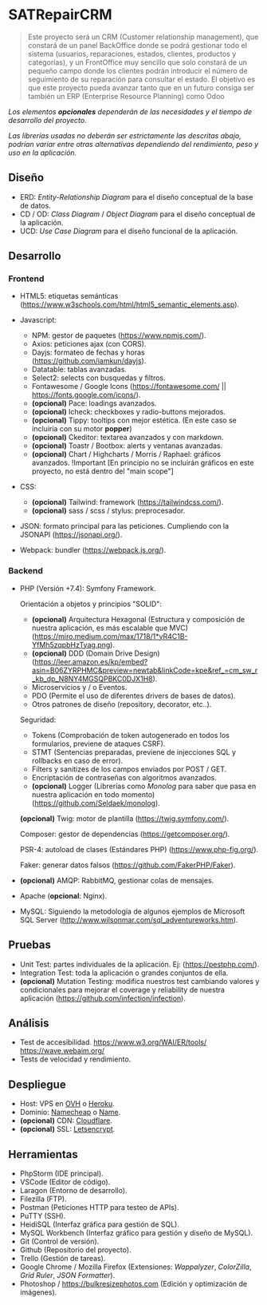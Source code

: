 # SATRepairCRM
> Este proyecto será un CRM (Customer relationship management), que constará de un panel BackOffice donde se podrá gestionar todo el
> sistema (usuarios, reparaciones, estados, clientes, productos y categorías), y 
> un FrontOffice muy sencillo que solo constará de un pequeño campo donde los clientes podrán
> introducir el número de seguimiento de su reparación para consultar el estado.
> El objetivo es que este proyecto pueda avanzar tanto que en un futuro consiga ser también un ERP (Enterprise Resource Planning) como Odoo

*Los elementos **opcionales** dependerán de las necesidades y el tiempo de desarrollo del proyecto.*

*Las librerías usadas no deberán ser estrictamente las descritas abajo, podrían variar entre otras alternativas dependiendo del rendimiento, peso y uso en la aplicación.*

## Diseño
-  ERD: *Entity-Relationship Diagram* para el diseño conceptual de la base de datos.
-  CD / OD: *Class Diagram* / *Object Diagram* para el diseño conceptual de la aplicación.
-  UCD: *Use Case Diagram* para el diseño funcional de la aplicación.

## Desarrollo
### Frontend
- HTML5: etiquetas semánticas (https://www.w3schools.com/html/html5_semantic_elements.asp).
- Javascript:
	- NPM: gestor de paquetes (https://www.npmjs.com/).
	- Axios: peticiones ajax (con CORS).
	- Dayjs: formateo de fechas y horas (https://github.com/iamkun/dayjs).
	- Datatable: tablas avanzadas.
	- Select2: selects con busquedas y filtros.
	- Fontawesome / Google Icons (https://fontawesome.com/ || https://fonts.google.com/icons/).
	- **(opcional)** Pace: loadings avanzados.
	- **(opcional)** Icheck: checkboxes y radio-buttons mejorados.
	- **(opcional)** Tippy: tooltips con mejor estética. (En este caso se incluiría con su motor **popper**)
	- **(opcional)** Ckeditor: textarea avanzados y con markdown.
	- **(opcional)** Toastr / Bootbox: alerts y ventanas avanzadas.
	- **(opcional)** Chart / Highcharts / Morris / Raphael: gráficos avanzados. 
		!Important [En principio no se incluirán gráficos en este proyecto, no está dentro del "main scope"]
	
- CSS:
	- **(opcional)** Tailwind: framework (https://tailwindcss.com/).
	- **(opcional)** sass / scss / stylus: preprocesador.

- JSON: formato principal para las peticiones. Cumpliendo con la JSONAPI (https://jsonapi.org/).
- Webpack: bundler (https://webpack.js.org/).
	
### Backend
- PHP (Versión +7.4): Symfony Framework.

	Orientación a objetos y principios "SOLID":
	- **(opcional)** Arquitectura Hexagonal (Estructura y composición de nuestra aplicación, es más escalable que MVC) (https://miro.medium.com/max/1718/1*yR4C1B-YfMh5zqpbHzTyag.png).
	- **(opcional)** DDD (Domain Drive Design) (https://leer.amazon.es/kp/embed?asin=B06ZYRPHMC&preview=newtab&linkCode=kpe&ref_=cm_sw_r_kb_dp_N8NY4MGSQPBKC0DJX1H8).
	- Microservicios y / o Eventos.
	- PDO (Permite el uso de diferentes drivers de bases de datos).
	- Otros patrones de diseño (repository, decorator, etc..).
			
	Seguridad:

	- Tokens (Comprobación de token autogenerado en todos los formularios, previene de ataques CSRF).
	- STMT (Sentencias preparadas, previene de injecciones SQL y rollbacks en caso de error).
	- Filters y sanitizes de los campos enviados por POST / GET.
	- Encriptación de contraseñas con algoritmos avanzados.
	- **(opcional)** Logger (Librerías como *Monolog* para saber que pasa en nuestra aplicación en todo momento) (https://github.com/Seldaek/monolog).
		
	**(opcional)** Twig: motor de plantilla (https://twig.symfony.com/).

	Composer: gestor de dependencias (https://getcomposer.org/).
		
	PSR-4: autoload de clases (Estándares PHP) (https://www.php-fig.org/).

	Faker: generar datos falsos (https://github.com/FakerPHP/Faker). 
	
- **(opcional)** AMQP: RabbitMQ, gestionar colas de mensajes.
- Apache (**opcional**: Nginx).
- MySQL: Siguiendo la metodología de algunos ejemplos de Microsoft SQL Server (http://www.wilsonmar.com/sql_adventureworks.htm).

## Pruebas
- Unit Test: partes individuales de la aplicación. Ej: (https://pestphp.com/).
- Integration Test: toda la aplicación o grandes conjuntos de ella.
- **(opcional)** Mutation Testing: modifica nuestros test cambiando valores y condicionales para mejorar el coverage y reliability de nuestra aplicación (https://github.com/infection/infection).

## Análisis
- Test de accesibilidad.
	  https://www.w3.org/WAI/ER/tools/
	  https://wave.webaim.org/
- Tests de velocidad y rendimiento.

## Despliegue
- Host: VPS en [OVH](https://www.ovh.es/) o [Heroku](https://www.heroku.com/).
- Dominio: [Namecheap](https://www.namecheap.com/) o [Name](https://www.name.com/).
- **(opcional)** CDN: [Cloudflare](https://www.cloudflare.com/).
- **(opcional)** SSL: [Letsencrypt](https://letsencrypt.org/).

## Herramientas
- PhpStorm (IDE principal).
- VSCode (Editor de código).
- Laragon (Entorno de desarrollo).
- Filezilla (FTP).
- Postman (Peticiones HTTP para testeo de APIs).
- PuTTY (SSH).
- HeidiSQL (Interfaz gráfica para gestión de SQL).
- MySQL Workbench (Interfaz gráfico para gestión y diseño de MySQL).
- Git (Control de versión).
- Github (Repositorio del proyecto).
- Trello (Gestión de tareas).
- Google Chrome / Mozilla Firefox (Extensiones: *Wappalyzer*, *ColorZilla*, *Grid Ruler*, *JSON Formatter*). 
- Photoshop / https://bulkresizephotos.com (Edición y optimización de imágenes).
